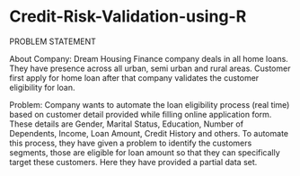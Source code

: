 # Credit-Risk-Validation-using-R
PROBLEM STATEMENT 

About Company: Dream Housing Finance company deals in all home loans. They have presence across all urban, semi urban and rural areas. Customer first apply for home loan after that company validates the customer eligibility for loan. 

Problem: Company wants to automate the loan eligibility process (real time) based on customer detail provided while filling online application form. These details are Gender, Marital Status, Education, Number of Dependents, Income, Loan Amount, Credit History and others. To automate this process, they have given a problem to identify the customers segments, those are eligible for loan amount so that they can specifically target these customers. Here they have provided a partial data set.
